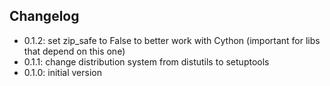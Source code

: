 ## Changelog

  - 0.1.2: set zip_safe to False to better work with Cython (important for libs that depend on this one)
  - 0.1.1: change distribution system from distutils to setuptools
  - 0.1.0: initial version

